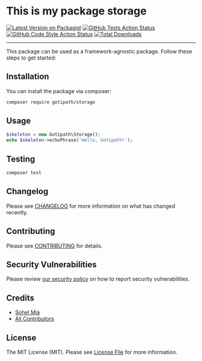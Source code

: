 # This is my package storage

[![Latest Version on Packagist](https://img.shields.io/packagist/v/gotipath/storage.svg?style=flat-square)](https://packagist.org/packages/gotipath/storage)
[![GitHub Tests Action Status](https://img.shields.io/github/workflow/status/gotipath/storage/run-tests?label=tests)](https://github.com/gotipath/storage/actions?query=workflow%3ATests+branch%3Amaster)
[![GitHub Code Style Action Status](https://img.shields.io/github/workflow/status/gotipath/storage/Check%20&%20fix%20styling?label=code%20style)](https://github.com/gotipath/storage/actions?query=workflow%3A"Check+%26+fix+styling"+branch%3Amaster)
[![Total Downloads](https://img.shields.io/packagist/dt/gotipath/storage.svg?style=flat-square)](https://packagist.org/packages/gotipath/storage)

---
This package can be used as a framework-agnostic package. Follow these steps to get started:

## Installation

You can install the package via composer:

```bash
composer require gotipath/storage
```

## Usage

```php
$skeleton = new Gotipath\Storage();
echo $skeleton->echoPhrase('Hello, Gotipath!');
```

## Testing

```bash
composer test
```

## Changelog

Please see [CHANGELOG](CHANGELOG.md) for more information on what has changed recently.

## Contributing

Please see [CONTRIBUTING](.github/CONTRIBUTING.md) for details.

## Security Vulnerabilities

Please review [our security policy](../../security/policy) on how to report security vulnerabilities.

## Credits

- [Sohel Mia](https://github.com/gotipath)
- [All Contributors](../../contributors)

## License

The MIT License (MIT). Please see [License File](LICENSE.md) for more information.
